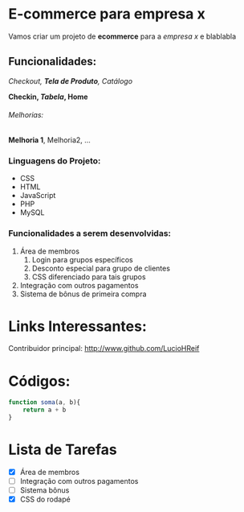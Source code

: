 # E-commerce para empresa x
Vamos criar um projeto de **ecommerce** para a *empresa x* e blablabla

## Funcionalidades:
_Checkout, **Tela de Produto**, Catálogo_

**Checkin, _Tabela_, Home**

###### Melhorias:
__Melhoria 1__, Melhoria2, ...

### Linguagens do Projeto:
* CSS
* HTML
* JavaScript
* PHP
* MySQL

### Funcionalidades a serem desenvolvidas:
1. Área de membros
    1. Login para grupos específicos
    2. Desconto especial para grupo de clientes
    3. CSS diferenciado para tais grupos
2. Integração com outros pagamentos
3. Sistema de bônus de primeira compra

# Links Interessantes:
Contribuidor principal: http://www.github.com/LucioHReif

# Códigos:
```javaScript
function soma(a, b){
    return a + b
}
```
# Lista de Tarefas
- [x] Área de membros
- [ ] Integração com outros pagamentos
- [ ] Sistema bônus
- [x] CSS do rodapé